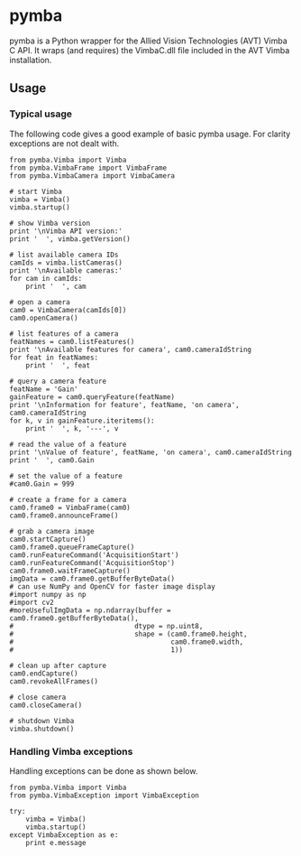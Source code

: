 # pymba

pymba is a Python wrapper for the Allied Vision Technologies (AVT) Vimba C API. It wraps (and requires) the VimbaC.dll file included in the AVT Vimba installation.  

## Usage

### Typical usage

The following code gives a good example of basic pymba usage. For clarity exceptions are not dealt with.

	from pymba.Vimba import Vimba
	from pymba.VimbaFrame import VimbaFrame
	from pymba.VimbaCamera import VimbaCamera
	
	# start Vimba
	vimba = Vimba()
	vimba.startup()
	
	# show Vimba version
	print '\nVimba API version:'
	print '  ', vimba.getVersion()
	
	# list available camera IDs
	camIds = vimba.listCameras()
	print '\nAvailable cameras:'
	for cam in camIds:
		print '  ', cam
	
	# open a camera
	cam0 = VimbaCamera(camIds[0])
	cam0.openCamera()
	
	# list features of a camera
	featNames = cam0.listFeatures()
	print '\nAvailable features for camera', cam0.cameraIdString
	for feat in featNames:
		print '  ', feat
	
	# query a camera feature
	featName = 'Gain'
	gainFeature = cam0.queryFeature(featName)
	print '\nInformation for feature', featName, 'on camera', cam0.cameraIdString
	for k, v in gainFeature.iteritems():
		print '  ', k, '---', v
	
	# read the value of a feature
	print '\nValue of feature', featName, 'on camera', cam0.cameraIdString
	print '  ', cam0.Gain
	
	# set the value of a feature
	#cam0.Gain = 999
	
	# create a frame for a camera
	cam0.frame0 = VimbaFrame(cam0)
	cam0.frame0.announceFrame()
	
	# grab a camera image
	cam0.startCapture()
	cam0.frame0.queueFrameCapture()
	cam0.runFeatureCommand('AcquisitionStart')
	cam0.runFeatureCommand('AcquisitionStop')
	cam0.frame0.waitFrameCapture()
	imgData = cam0.frame0.getBufferByteData()
	# can use NumPy and OpenCV for faster image display
	#import numpy as np
	#import cv2
	#moreUsefulImgData = np.ndarray(buffer = cam0.frame0.getBufferByteData(),
	#							   dtype = np.uint8,
	#							   shape = (cam0.frame0.height,
	#										cam0.frame0.width,
	#										1))
	
	# clean up after capture
	cam0.endCapture()
	cam0.revokeAllFrames()
	
	# close camera
	cam0.closeCamera()
	
	# shutdown Vimba	
	vimba.shutdown()
	

### Handling Vimba exceptions

Handling exceptions can be done as shown below.

	from pymba.Vimba import Vimba
	from pymba.VimbaException import VimbaException

	try:
		vimba = Vimba()
		vimba.startup()
	except VimbaException as e:
		print e.message
